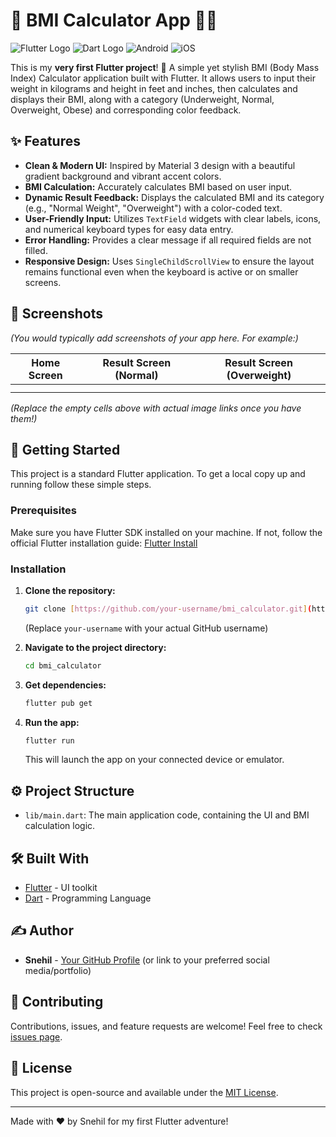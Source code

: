 # 💜 BMI Calculator App 🏋️‍♀️

![Flutter Logo](https://img.shields.io/badge/Flutter-02569B?style=for-the-badge&logo=flutter&logoColor=white)
![Dart Logo](https://img.shields.io/badge/Dart-0175C2?style=for-the-badge&logo=dart&logoColor=white)
![Android](https://img.shields.io/badge/Android-3DDC84?style=for-the-badge&logo=android&logoColor=white)
![iOS](https://img.shields.io/badge/iOS-000000?style=for-the-badge&logo=ios&logoColor=white)

This is my **very first Flutter project**! 🎉 A simple yet stylish BMI (Body Mass Index) Calculator application built with Flutter. It allows users to input their weight in kilograms and height in feet and inches, then calculates and displays their BMI, along with a category (Underweight, Normal, Overweight, Obese) and corresponding color feedback.

## ✨ Features

* **Clean & Modern UI:** Inspired by Material 3 design with a beautiful gradient background and vibrant accent colors.
* **BMI Calculation:** Accurately calculates BMI based on user input.
* **Dynamic Result Feedback:** Displays the calculated BMI and its category (e.g., "Normal Weight", "Overweight") with a color-coded text.
* **User-Friendly Input:** Utilizes `TextField` widgets with clear labels, icons, and numerical keyboard types for easy data entry.
* **Error Handling:** Provides a clear message if all required fields are not filled.
* **Responsive Design:** Uses `SingleChildScrollView` to ensure the layout remains functional even when the keyboard is active or on smaller screens.

## 📸 Screenshots

*(You would typically add screenshots of your app here. For example:)*

| Home Screen | Result Screen (Normal) | Result Screen (Overweight) |
| :---------: | :--------------------: | :------------------------: |
|             |                        |                            |
|             |                        |                            |

*(Replace the empty cells above with actual image links once you have them!)*

## 🚀 Getting Started

This project is a standard Flutter application. To get a local copy up and running follow these simple steps.

### Prerequisites

Make sure you have Flutter SDK installed on your machine. If not, follow the official Flutter installation guide: [Flutter Install](https://docs.flutter.dev/get-started/install)

### Installation

1.  **Clone the repository:**
    ```bash
    git clone [https://github.com/your-username/bmi_calculator.git](https://github.com/your-username/bmi_calculator.git)
    ```
    (Replace `your-username` with your actual GitHub username)

2.  **Navigate to the project directory:**
    ```bash
    cd bmi_calculator
    ```

3.  **Get dependencies:**
    ```bash
    flutter pub get
    ```

4.  **Run the app:**
    ```bash
    flutter run
    ```

    This will launch the app on your connected device or emulator.

## ⚙️ Project Structure

* `lib/main.dart`: The main application code, containing the UI and BMI calculation logic.

## 🛠️ Built With

* [Flutter](https://flutter.dev/) - UI toolkit
* [Dart](https://dart.dev/) - Programming Language

## ✍️ Author

* **Snehil** - [Your GitHub Profile](https://github.com/snehil208001) (or link to your preferred social media/portfolio)

## 🤝 Contributing

Contributions, issues, and feature requests are welcome! Feel free to check [issues page](https://github.com/your-username/bmi_calculator/issues).

## 📄 License

This project is open-source and available under the [MIT License](LICENSE).

---
Made with ❤️ by Snehil for my first Flutter adventure!
